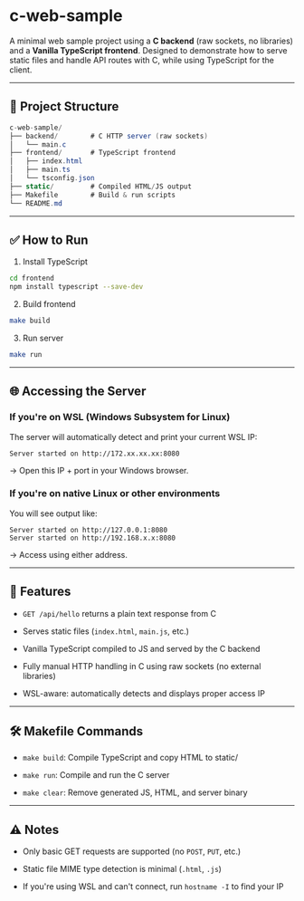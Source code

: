 # c-web-sample

A minimal web sample project using a **C backend** (raw sockets, no libraries) and a **Vanilla TypeScript frontend**.
Designed to demonstrate how to serve static files and handle API routes with C, while using TypeScript for the client.

---

## 📁 Project Structure
```csharp
c-web-sample/
├── backend/        # C HTTP server (raw sockets)
│   └── main.c
├── frontend/       # TypeScript frontend
│   ├── index.html
│   ├── main.ts
│   └── tsconfig.json
├── static/         # Compiled HTML/JS output
├── Makefile        # Build & run scripts
└── README.md
```

---

## ✅ How to Run

1. Install TypeScript

```bash
cd frontend
npm install typescript --save-dev 
```

2. Build frontend

```bash
make build 
```

3. Run server

```bash
make run
```

---

## 🌐 Accessing the Server

### If you're on WSL (Windows Subsystem for Linux)
The server will automatically detect and print your current WSL IP:

```nginx
Server started on http://172.xx.xx.xx:8080
```

→ Open this IP + port in your Windows browser.

### If you're on native Linux or other environments
You will see output like:

```nginx
Server started on http://127.0.0.1:8080
Server started on http://192.168.x.x:8080
```

→ Access using either address.

---

## 🧠 Features
* `GET /api/hello` returns a plain text response from C

* Serves static files (`index.html`, `main.js`, etc.)

* Vanilla TypeScript compiled to JS and served by the C backend

* Fully manual HTTP handling in C using raw sockets (no external libraries)

* WSL-aware: automatically detects and displays proper access IP

---

## 🛠️ Makefile Commands
* `make build`: Compile TypeScript and copy HTML to static/

* `make run`: Compile and run the C server

* `make clear`: Remove generated JS, HTML, and server binary

---

## ⚠️ Notes
* Only basic GET requests are supported (no `POST`, `PUT`, etc.)

* Static file MIME type detection is minimal (`.html`, `.js`)

* If you're using WSL and can't connect, run `hostname -I` to find your IP